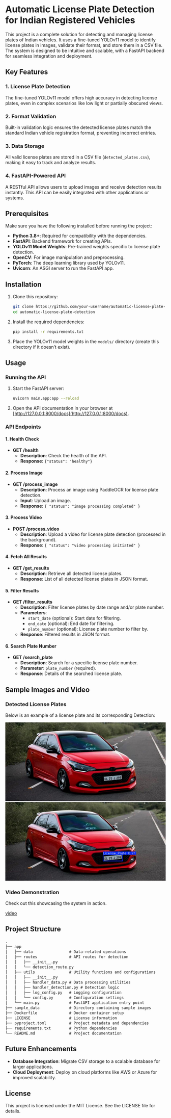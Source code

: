 # Automatic License Plate Detection for Indian Registered Vehicles

This project is a complete solution for detecting and managing license plates of Indian vehicles. It uses a fine-tuned YOLOv11 model to identify license plates in images, validate their format, and store them in a CSV file. The system is designed to be intuitive and scalable, with a FastAPI backend for seamless integration and deployment.

## Key Features

### 1. License Plate Detection
The fine-tuned YOLOv11 model offers high accuracy in detecting license plates, even in complex scenarios like low light or partially obscured views.

### 2. Format Validation
Built-in validation logic ensures the detected license plates match the standard Indian vehicle registration format, preventing incorrect entries.

### 3. Data Storage
All valid license plates are stored in a CSV file (`detected_plates.csv`), making it easy to track and analyze results.

### 4. FastAPI-Powered API
A RESTful API allows users to upload images and receive detection results instantly. This API can be easily integrated with other applications or systems.


## Prerequisites

Make sure you have the following installed before running the project:

- **Python 3.8+**: Required for compatibility with the dependencies.
- **FastAPI**: Backend framework for creating APIs.
- **YOLOv11 Model Weights**: Pre-trained weights specific to license plate detection.
- **OpenCV**: For image manipulation and preprocessing.
- **PyTorch**: The deep learning library used by YOLOv11.
- **Uvicorn**: An ASGI server to run the FastAPI app.

## Installation

1. Clone this repository:
   ```bash
   git clone https://github.com/your-username/automatic-license-plate-detection.git
   cd automatic-license-plate-detection
   ```

2. Install the required dependencies:
   ```bash
   pip install -r requirements.txt
   ```

3. Place the YOLOv11 model weights in the `models/` directory (create this directory if it doesn’t exist).

## Usage

### Running the API

1. Start the FastAPI server:
   ```bash
   uvicorn main.app:app --reload
   ```

2. Open the API documentation in your browser at [http://127.0.0.1:8000/docs](http://127.0.0.1:8000/docs).

### API Endpoints

#### 1. Health Check

- **GET /health**
  - **Description**: Check the health of the API.
  - **Response**: `{"status": "healthy"}`

#### 2. Process Image

- **GET /process\_image**
  - **Description**: Process an image using PaddleOCR for license plate detection.
  - **Input**: Upload an image.
  - **Response**: `{ "status": "image processing completed" }`

#### 3. Process Video

- **POST /process\_video**
  - **Description**: Upload a video for license plate detection (processed in the background).
  - **Response**: `{ "status": "video processing initiated" }`

#### 4. Fetch All Results

- **GET /get\_results**
  - **Description**: Retrieve all detected license plates.
  - **Response**: List of all detected license plates in JSON format.

#### 5. Filter Results

- **GET /filter\_results**
  - **Description**: Filter license plates by date range and/or plate number.
  - **Parameters**:
    - `start_date` (optional): Start date for filtering.
    - `end_date` (optional): End date for filtering.
    - `plate_number` (optional): License plate number to filter by.
  - **Response**: Filtered results in JSON format.

#### 6. Search Plate Number

- **GET /search\_plate**
  - **Description**: Search for a specific license plate number.
  - **Parameter**: `plate_number` (required).
  - **Response**: Details of the searched license plate.




## Sample Images and Video

### Detected License Plates
Below is an example of a license plate and its corresponding Detection:

![Sample Image](sample_data/data/k.jpg) ![](sample_data/result/k.jpg)

### Video Demonstration

Check out this showcasing the system in action.

[video](https://github.com/vishnuvskvkl/Automatic-License-Plate-Detection/blob/main/sample_data/result/new_sample.mp4)

## Project Structure

```
.
├── app
│   ├── data                # Data-related operations
│   ├── routes              # API routes for detection
│   │   ├── __init__.py
│   │   └── detection_route.py
│   ├── utils               # Utility functions and configurations
│   │   ├── __init__.py
│   │   ├── handler_data.py # Data processing utilities
│   │   ├── handler_detection.py # Detection logic
│   │   ├── log_config.py   # Logging configuration
│   │   └── config.py       # Configuration settings
│   └── main.py             # FastAPI application entry point
├── sample_data             # Directory containing sample images
├── Dockerfile              # Docker container setup
├── LICENSE                 # License information
├── pyproject.toml          # Project metadata and dependencies
├── requirements.txt        # Python dependencies
└── README.md               # Project documentation
```

## Future Enhancements

- **Database Integration**: Migrate CSV storage to a scalable database for larger applications.
- **Cloud Deployment**: Deploy on cloud platforms like AWS or Azure for improved scalability.

## License

This project is licensed under the MIT License. See the LICENSE file for details.



